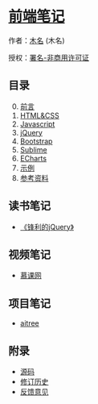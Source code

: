 # [前端笔记]()

作者：[木名](https://github.com/mumingv) (木名)

授权：<a rel="license" href="http://creativecommons.org/licenses/by-nc/4.0/">署名-非商用许可证</a>

## 目录
0. [前言](#README)
0. [HTML&CSS](#docs/htmlcss)
0. [Javascript](#docs/js)
0. [jQuery](#docs/jquery)
0. [Bootstrap](#docs/bootstrap)
0. [Sublime](#docs/sublime)
0. [ECharts](#docs/echarts)
0. [示例](#docs/demo)
0. [参考资料](#docs/reference)


## 读书笔记
- [《锋利的jQuery》](#docs/book_sharp_jquery)


## 视频笔记
- [慕课网](#docs/video_imooc)


## 项目笔记
- [aitree](#docs/project_aitree)


## 附录 
- [源码](https://github.com/mumingv/gitreposity)
- [修订历史](https://github.com/mumingv/gitreposity/commits/master)
- [反馈意见](https://github.com/mumingv/gitreposity/issues)

